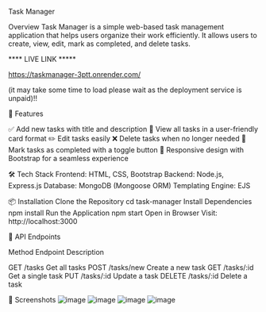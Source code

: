 Task Manager

 Overview
Task Manager is a simple web-based task management application that helps users organize their work efficiently. It allows users to create, view, edit, mark as completed, and delete tasks.

**** LIVE LINK *****

https://taskmanager-3ptt.onrender.com/

(it may take some time to load please wait as the deployment service is unpaid)!!




🎯 Features

✅ Add new tasks with title and description
📅 View all tasks in a user-friendly card format
✏️ Edit tasks easily
❌ Delete tasks when no longer needed
🎯 Mark tasks as completed with a toggle button
📱 Responsive design with Bootstrap for a seamless experience


🛠️ Tech Stack
Frontend: HTML, CSS, Bootstrap
Backend: Node.js, Express.js
Database: MongoDB (Mongoose ORM)
Templating Engine: EJS


📦 Installation
Clone the Repository
cd task-manager
Install Dependencies
npm install
Run the Application
npm start
Open in Browser
Visit: http://localhost:3000



🔗 API Endpoints

Method   Endpoint      Description

GET     /tasks       Get all tasks
POST    /tasks/new   Create a new task
GET     /tasks/:id   Get a single task
PUT     /tasks/:id   Update a task
DELETE  /tasks/:id   Delete a task



📸 Screenshots
![image](https://github.com/user-attachments/assets/4bbf6ad5-ab70-4b6d-9cfd-17610eab4a54)
![image](https://github.com/user-attachments/assets/04ef6bb5-4342-4182-91c7-805e25bafc80)
![image](https://github.com/user-attachments/assets/f5be0643-8fd3-4eb7-8c15-ad6293a5d8a5)
![image](https://github.com/user-attachments/assets/e5d92976-ac84-458f-a451-69efa2bf5a16)



